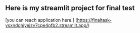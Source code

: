 ## Here is my streamlit project for final test

[you can reach application here.] (https://finaltask-ysxndghiyejzy7cpe4pfb2.streamlit.app/)
